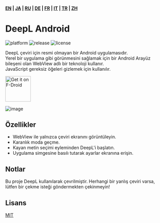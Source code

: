 #### [EN](https://github.com/sakusaku3939/DeepLAndroid#readme) | [JA](https://github.com/sakusaku3939/DeepLAndroid/blob/master/README_JA.md) | [RU](https://github.com/sakusaku3939/DeepLAndroid/blob/master/README_RU.md) | [DE](https://github.com/sakusaku3939/DeepLAndroid/blob/master/README_DE.md) | [FR](https://github.com/sakusaku3939/DeepLAndroid/blob/master/README_FR.md) | [IT](https://github.com/sakusaku3939/DeepLAndroid/blob/master/README_IT.md) | [TR](https://github.com/sakusaku3939/DeepLAndroid/blob/master/README_TR.md) | [ZH](README_ZH.md)
# DeepL Android
![platform](https://img.shields.io/badge/platform-android-green) ![release](https://img.shields.io/github/v/release/sakusaku3939/DeepLAndroid.svg) ![license](https://img.shields.io/github/license/sakusaku3939/DeepLAndroid)  

DeepL çeviri için resmi olmayan bir Android uygulamasıdır.  
Yerel bir uygulama gibi görünmesini sağlamak için bir Android Arayüz bileşeni olan WebView adlı bir teknoloji kullanır.  
JavaScript gereksiz öğeleri gizlemek için kullanılır.

[<img src="https://fdroid.gitlab.io/artwork/badge/get-it-on.png"
    alt="Get it on F-Droid"
    height="80">](https://f-droid.org/packages/com.example.deeplviewer)

![image](https://user-images.githubusercontent.com/53967490/89320092-fe2fdf00-d6bb-11ea-97d6-84fd66f73395.png)

## Özellikler
- WebView ile yalnızca çeviri ekranını görüntüleyin.
- Karanlık moda geçme.
- Kayan metin seçimi eyleminden DeepL'i başlatın.
- Uygulama simgesine basılı tutarak ayarlar ekranına erişin.

## Notlar
Bu proje DeepL kullanılarak çevrilmiştir. Herhangi bir yanlış çeviri varsa, lütfen bir çekme isteği göndermekten çekinmeyin!

## Lisans
[MIT](https://github.com/sakusaku3939/DeepLAndroid/blob/master/LICENSE)
